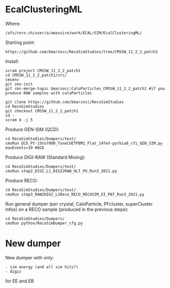 # EcalClusteringML

Where:

    /afs/cern.ch/user/a/amassiro/work/ECAL/SIM/EcalClusteringML/
    
Starting point:

    https://github.com/bmarzocc/RecoSimStudies/tree/CMSSW_11_2_2_patch1

    
Install:

    scram project CMSSW_11_2_2_patch1
    cd CMSSW_11_2_2_patch1/src/
    cmsenv
    git cms-init
    git cms-merge-topic bmarzocc:CaloParticles_CMSSW_11_2_2_patch1 #if you produce RAW samples with caloParticles
    
    git clone https://github.com/bmarzocc/RecoSimStudies
    cd RecoSimStudies
    git checkout CMSSW_11_2_2_patch1
    cd -
    scram b -j 5
    
    
Produce GEN-SIM (QCD):

    cd RecoSimStudies/Dumpers/test/
    cmsRun QCD_Pt-15to7000_TuneCUETP8M1_Flat_14TeV-pythia8_cfi_GEN_SIM.py maxEvents=10 #QCD
    
Produce DIGI-RAW (Standard Mixing):

    cd RecoSimStudies/Dumpers/test/
    cmsRun step2_DIGI_L1_DIGI2RAW_HLT_PU_Run3_2021.py

Produce RECO:

    cd RecoSimStudies/Dumpers/test/
    cmsRun step3_RAW2DIGI_L1Reco_RECO_RECOSIM_EI_PAT_Run3_2021.py

Run general dumper (per crystal, CaloParticle, PFcluster, superCluster infos) on a RECO sample (produced in the previous steps):

    cd RecoSimStudies/Dumpers/
    cmsRun python/RecoSimDumper_cfg.py
    
    
New dumper
====
    
New dumper with only:

    - sim energy (and all sim hits?)
    - digis

for EE and EB
    
    
    
    
    
    
    
    